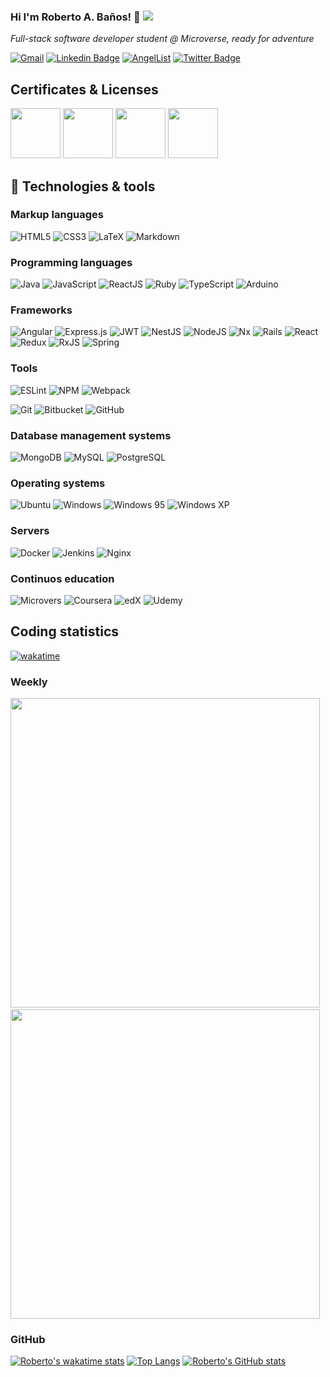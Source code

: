 ### Hi I'm Roberto A. Baños! 👋 <img src="https://badges.pufler.dev/visits/rbanos-mv/rbanos-mv?color=3f37c9">

_Full-stack software developer student @ Microverse, ready for adventure_

[![Gmail](https://img.shields.io/badge/-roberto.banos.mv@gmail.com-D14836?style=flat-square&logo=gmail&logoColor=white&link=mailto://roberto.banos.mv@gmail.com)](mailto://roberto.banos.mv@gmail.com)
[![Linkedin Badge](https://img.shields.io/badge/-Roberto%20A%20Baños%20Alvarez-blue?style=flat-square&logo=Linkedin&logoColor=white&link=https://www.linkedin.com/in/roberto-a-banos-alvarez/)](https://www.linkedin.com/in/roberto-a-banos-alvarez/)
[![AngelList](https://img.shields.io/badge/-Roberto%20A%20Baños%20Alvarez-D4D4D4?style=flat-square&logo=AngelList&logoColor=black&link=https://angel.co/u/roberto-a-banos-alvarez)](https://angel.co/u/roberto-a-banos-alvarez)
[![Twitter Badge](https://img.shields.io/badge/-@RobertoBanosMV_-1ca0f1?style=flat-square&labelColor=1ca0f1&logo=twitter&logoColor=white&link=https://twitter.com/RobertoBanosMV)](https://twitter.com/RobertoBanosMV)&nbsp;

<!--
[![ThePracticalDev Badge](https://img.shields.io/badge/-misselliev-0A0A0A?style=flat-square&labelColor=black&logo=dev.to&link=https://dev.to/misselliev)](https://dev.to/misselliev)
-->


## Certificates & Licenses
<a href="https://www.credential.net/c41c2a65-5abd-4ab4-93b0-9d6bdabfe4f8" target= "blank"><img 
src="https://templates.images.credential.net/15790420075846753839720457960174.png" width="80"></a>
<a href="https://www.credential.net/deedcc82-1863-421e-a302-e97f49f5662d" target="blank"><img src="https://templates.images.credential.net/15790419775515809487933217124360.png" width="80"></a>
<a href="https://www.credential.net/18e91d6a-98c7-4440-84e0-b6cd5c921765" target="blank"><img src="https://templates.images.credential.net/15959755104909798720520579501098.png" width="80"></a>
<a href="https://www.credential.net/81d518b7-755a-4406-ac51-494166219b00" target="blank"><img src="https://templates.images.credential.net/15790420725707015843039145125501.png" width="80"></a>


## 🔧 Technologies & tools

### Markup languages
![HTML5](https://img.shields.io/badge/-HTML5-E34F26?style=for-the-badge&logo=html5&logoColor=white)
![CSS3](https://img.shields.io/badge/-CSS3-1572B6?style=for-the-badge&logo=css3)
![LaTeX](https://img.shields.io/badge/latex-%23008080.svg?style=for-the-badge&logo=latex&logoColor=white)
![Markdown](https://img.shields.io/badge/markdown-%23000000.svg?style=for-the-badge&logo=markdown&logoColor=white)

### Programming languages
![Java](https://img.shields.io/badge/java-ED8B00.svg?style=for-the-badge&logo=java&logoColor=white)
![JavaScript](https://img.shields.io/badge/-JavaScript-black?style=for-the-badge&logo=javascript)
![ReactJS](https://img.shields.io/badge/-ReactJS-black?style=for-the-badge&logo=react)
![Ruby](https://img.shields.io/badge/ruby-%23CC342D.svg?style=for-the-badge&logo=ruby&logoColor=white)
![TypeScript](https://img.shields.io/badge/-TypeScript-007ACC?style=for-the-badge&logo=typescript&logoColor=white)
![Arduino](https://img.shields.io/badge/-Arduino-00979D?style=for-the-badge&logo=Arduino&logoColor=white)

### Frameworks
![Angular](https://img.shields.io/badge/angular-%23DD0031.svg?style=for-the-badge&logo=angular&logoColor=white)
![Express.js](https://img.shields.io/badge/express.js-%23404d59.svg?style=for-the-badge&logo=express&logoColor=%2361DAFB)
![JWT](https://img.shields.io/badge/JWT-black?style=for-the-badge&logo=JSON%20web%20tokens)
![NestJS](https://img.shields.io/badge/nestjs-%23E0234E.svg?style=for-the-badge&logo=nestjs&logoColor=white)
![NodeJS](https://img.shields.io/badge/NodeJS-339933.svg?style=for-the-badge&logo=node.js&logoColor=white)
![Nx](https://img.shields.io/badge/nx-143055?style=for-the-badge&logo=nx&logoColor=white)
![Rails](https://img.shields.io/badge/rails-%23CC0000.svg?style=for-the-badge&logo=ruby-on-rails&logoColor=white)
![React](https://img.shields.io/badge/react-%2320232a.svg?style=for-the-badge&logo=react&logoColor=%2361DAFB)
![Redux](https://img.shields.io/badge/redux-%23593d88.svg?style=for-the-badge&logo=redux&logoColor=white)
![RxJS](https://img.shields.io/badge/rxjs-%23B7178C.svg?style=for-the-badge&logo=reactivex&logoColor=white)
![Spring](https://img.shields.io/badge/spring-%236DB33F.svg?style=for-the-badge&logo=spring&logoColor=white)

### Tools
![ESLint](https://img.shields.io/badge/ESLint-4B3263?style=for-the-badge&logo=eslint&logoColor=white)
![NPM](https://img.shields.io/badge/NPM-CB3837.svg?style=for-the-badge&logo=npm)
![Webpack](https://img.shields.io/badge/webpack-%238DD6F9.svg?style=for-the-badge&logo=webpack&logoColor=black)

![Git](https://img.shields.io/badge/-Git-black?style=for-the-badge&logo=git)
![Bitbucket](https://img.shields.io/badge/bitbucket-%230047B3.svg?style=for-the-badge&logo=bitbucket&logoColor=white)
![GitHub](https://img.shields.io/badge/-GitHub-181717?style=for-the-badge&logo=github)

<!-- ![Bootstrap](https://img.shields.io/badge/-Bootstrap-563D7C?style=for-the-badge&logo=bootstrap) -->

### Database management systems
![MongoDB](https://img.shields.io/badge/MongoDB-4ea94b.svg?style=for-the-badge&logo=mongodb&logoColor=white)
![MySQL](https://img.shields.io/badge/mysql-%2300f.svg?style=for-the-badge&logo=mysql&logoColor=white)
![PostgreSQL](https://img.shields.io/badge/PostgreSQL-2C8EBB.svg?style=for-the-badge&logo=postgresql&logoColor=white)

### Operating systems
![Ubuntu](https://img.shields.io/badge/Ubuntu-E95420?style=for-the-badge&logo=ubuntu&logoColor=white)
![Windows](https://img.shields.io/badge/Windows-0078D6?style=for-the-badge&logo=windows&logoColor=white)
![Windows 95](https://img.shields.io/badge/Windows%2095-008484?style=for-the-badge&logo=windows95&logoColor=white)
![Windows XP](https://img.shields.io/badge/Windows%20xp-003399?style=for-the-badge&logo=windowsxp&logoColor=white)

### Servers
![Docker](https://img.shields.io/badge/docker-%230db7ed.svg?style=for-the-badge&logo=docker&logoColor=white)
![Jenkins](https://img.shields.io/badge/jenkins-%232C5263.svg?style=for-the-badge&logo=jenkins&logoColor=white)
![Nginx](https://img.shields.io/badge/nginx-%23009639.svg?style=for-the-badge&logo=nginx&logoColor=white)

### Continuos education
![Microvers](https://img.shields.io/badge/Microverse-blueviolet?style=for-the-badge)
![Coursera](https://img.shields.io/badge/Coursera-%230056D2.svg?style=for-the-badge&logo=Coursera&logoColor=white)
![edX](https://img.shields.io/badge/edX-%2302262B.svg?style=for-the-badge&logo=edX&logoColor=white)
![Udemy](https://img.shields.io/badge/Udemy-A435F0?style=for-the-badge&logo=Udemy&logoColor=white)

## Coding statistics

[![wakatime](https://wakatime.com/badge/user/f2eaf60c-5806-40fa-ba2d-a70b553104b4.svg)](https://wakatime.com/@f2eaf60c-5806-40fa-ba2d-a70b553104b4)

### Weekly
<div>
<img src="https://wakatime.com/share/@rbanos/a49b630d-3931-41b0-bb0a-7576174bc9e7.svg" width="495px" />&nbsp;&nbsp;
<img src="https://wakatime.com/share/@rbanos/df7004f7-c44c-430e-b413-35cde7edc51e.svg" width="495px" />
</div>

### GitHub
<div>
  
[![Roberto's wakatime stats](https://github-readme-stats.vercel.app/api/wakatime?username=rbanos)](https://github.com/rbanos-mv/github-readme-stats)
[![Top Langs](https://github-readme-stats.vercel.app/api/top-langs/?username=rbanos-mv&layout=compact)](https://github.com/rbanos-mv/github-readme-stats)
[![Roberto's GitHub stats](https://github-readme-stats.vercel.app/api?username=rbanos-mv&count_private=true&show_icons=true&theme=swift)](https://github.com/rbanos-mv/github-readme-stats)

</div>


<!--
<h2 align ="left">GitHub Stats</h2>
<div>
  <img height="180" width="420" src="https://github-readme-stats-eight-theta.vercel.app/api?username=ha-manel&show_icons=true&theme=nightowl&count_private=true"/>
  <img height="180" width="420" src="https://github-readme-stats.vercel.app/api/top-langs/?username=ha-manel&show_icons=true&theme=nightowl&layout=compact"/>
</div>

<h2>Weekly Coding Stats</h2>


[![manel's wakatime stats](https://github-readme-stats.vercel.app/api/wakatime?username=ha_manel&theme=nightowl)](https://github.com/anuraghazra/github-readme-stats)

-->


<!--
**rbanos-mv/rbanos-mv** is a ✨ _special_ ✨ repository because its `README.md` (this file) appears on your GitHub profile.

Here are some ideas to get you started:

- 🔭 I’m currently working on ...
- 🌱 I’m currently learning ...
- 👯 I’m looking to collaborate on ...
- 🤔 I’m looking for help with ...
- 💬 Ask me about ...
- 📫 How to reach me: ...
- 😄 Pronouns: ...
- ⚡ Fun fact: ...
-->
